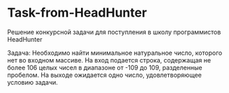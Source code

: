 # Task-from-HeadHunter
Решение конкурсной задачи для поступления в школу программистов HeadHunter<br>

Задача: Необходимо найти минимальное натуральное число, которого нет во входном массиве.
На вход подается строка, содержащая не более 106 целых чисел в диапазоне от -109 до 109, разделенные пробелом.
На выходе ожидается одно число, удовлетворяющее условию задачи.
